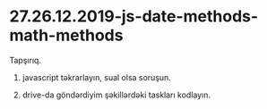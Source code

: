 # 27.26.12.2019-js-date-methods-math-methods

Tapşırıq.

  1. javascript təkrarlayın, sual olsa soruşun.
  
  2. drive-da göndərdiyim şəkillərdəki taskları kodlayın.
